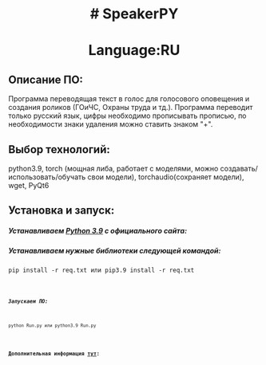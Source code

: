 <h1 align="center"># SpeakerPY </h1>
<h1 align="center">Language:RU </h1>

<h2>Описание ПО:</h2>
<p>Программа переводящая текст в голос для голосового оповещения и создания роликов (ГОиЧС, Охраны труда и тд.).
Программа переводит только русский язык, цифры необходимо прописывать прописью, по необходимости знаки удаления
можно ставить знаком "+".</p>

<h2>Выбор технологий:</h2>
<p>python3.9, torch (мощная либа, работает с моделями, можно создавать/использовать/обучать свои модели), torchaudio(сохраняет модели), wget, PyQt6</p>

<h2>Установка и запуск:</h2>
<h5>Устанавливаем 
<a href="https://www.python.org/downloads/release/python-3913/">Python 3.9</a> c официального сайта:</h5> 

<h5>Устанавливаем нужные библиотеки следующей командой:</h5>
<p><code>pip install -r req.txt или pip3.9 install -r req.txt<code></p>

<h5>Запускаем ПО:</h5>
<p><code>python Run.py или python3.9 Run.py</code></p>

<h4>Дополнительная информация <a href="https://github.com/alphacep/awesome-russian-speech?tab=readme-ov-file">тут</a>:</h4>